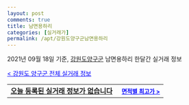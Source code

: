 ```yaml
---
layout: post
comments: true
title: 남면용하리
categories: [실거래가]
permalink: /apt/강원도양구군남면용하리
---
```


2021년 09월 18일 기준, <a href="/apt/강원도양구군">강원도양구군</a> 남면용하리 한달간 실거래 정보

<a style="color: blue;" href="/apt/강원도양구군">< 강원도 양구군 전체 실거래 정보</a>
<!---- start ---->
<table>
  <tr>
    <td colspan="4" style="font-weight: bold;"><a href="/apt/강원도양구군남면용하리{name_without_space}">오늘 등록된 실거래 정보가 없습니다</a> &nbsp;&nbsp;&nbsp; <a style="color: blue; font-size: smaller;" href="/apt/강원도양구군남면용하리{name_without_space}">면적별 최고가 ></a></td>
  </tr>
    
</table>
<!---- end ---->
    